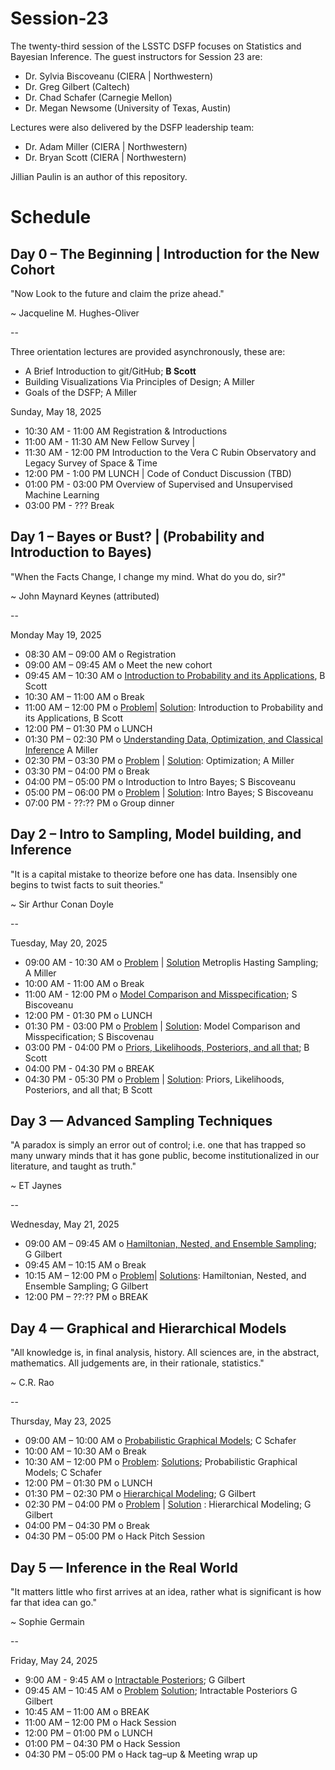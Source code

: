 # Session-23

The twenty-third session of the LSSTC DSFP focuses on Statistics and Bayesian Inference. The guest instructors for Session 23 are:

- Dr. Sylvia Biscoveanu (CIERA | Northwestern) 
- Dr. Greg Gilbert (Caltech) 
- Dr. Chad Schafer (Carnegie Mellon) 
- Dr. Megan Newsome (University of Texas, Austin) 

Lectures were also delivered by the DSFP leadership team:

- Dr. Adam Miller (CIERA | Northwestern)
- Dr. Bryan Scott (CIERA | Northwestern)

Jillian Paulin is an author of this repository.

# Schedule

## Day 0 – The Beginning | Introduction for the New Cohort

"Now Look to the future and claim the prize ahead."

~ Jacqueline M. Hughes-Oliver 

-- 

Three orientation lectures are provided asynchronously, these are:
- A Brief Introduction to git/GitHub; **B Scott** 
- Building Visualizations Via Principles of Design; A Miller
- Goals of the DSFP; A Miller 

Sunday, May 18, 2025 

* 10:30 AM - 11:00 AM Registration & Introductions
* 11:00 AM - 11:30 AM New Fellow Survey | 
* 11:30 AM - 12:00 PM Introduction to the Vera C Rubin Observatory and Legacy Survey of Space & Time
* 12:00 PM - 1:00 PM LUNCH | Code of Conduct Discussion (TBD) 
* 01:00 PM - 03:00 PM Overview of Supervised and Unsupervised Machine Learning
* 03:00 PM - ??? Break
 
## Day 1 – Bayes or Bust? | (Probability and Introduction to Bayes)

"When the Facts Change, I change my mind. What do you do, sir?"

~ John Maynard Keynes (attributed)

-- 

Monday May 19, 2025

* 08:30 AM – 09:00 AM o Registration 
* 09:00 AM – 09:45 AM o Meet the new cohort
* 09:45 AM – 10:30 AM o  [Introduction to Probability and its Applications](Day1/), B Scott 
* 10:30 AM – 11:00 AM o Break 
* 11:00 AM – 12:00 PM o  [Problem](Day1/)| [Solution](Day1/): Introduction to Probability and its Applications, B Scott 
* 12:00 PM – 01:30 PM o LUNCH 
* 01:30 PM – 02:30 PM o  [Understanding Data, Optimization, and Classical Inference](Day1/) A Miller  
* 02:30 PM – 03:30 PM o  [Problem](Day1/) | [Solution](Day1/): Optimization; A Miller  
* 03:30 PM – 04:00 PM o Break 
* 04:00 PM – 05:00 PM o Introduction to Intro Bayes; S Biscoveanu
* 05:00 PM – 06:00 PM o  [Problem](Day1/) | [Solution](Day1/): Intro Bayes; S Biscoveanu
* 07:00 PM - ??:?? PM o Group dinner 

 
## Day 2 – Intro to Sampling, Model building, and Inference

"It is a capital mistake to theorize before one has data. Insensibly one begins to twist facts to suit theories."

~ Sir Arthur Conan Doyle 

-- 

Tuesday, May 20, 2025
* 09:00 AM - 10:30 AM o [Problem](Day2/) | [Solution](Day2/) Metroplis Hasting Sampling; A Miller
* 10:00 AM - 11:00 AM o Break
* 11:00 AM - 12:00 PM o [Model Comparison and Misspecification](Day2/); S Biscoveanu 
* 12:00 PM - 01:30 PM o LUNCH 
* 01:30 PM - 03:00 PM o [Problem](Day2/) | [Solution](Day2/): Model Comparison and Misspecification; S Biscovenau 
* 03:00 PM - 04:00 PM o [Priors, Likelihoods, Posteriors, and all that](Day2/); B Scott  
* 04:00 PM - 04:30 PM o BREAK 
* 04:30 PM - 05:30 PM o [Problem](Day2/) | [Solution](Day2/): Priors, Likelihoods, Posteriors, and all that; B Scott
 
## Day 3 — Advanced Sampling Techniques

"A paradox is simply an error out of control; i.e. one that has trapped so many unwary minds that it has gone public, become institutionalized in our literature, and taught as truth."

~ ET Jaynes

-- 

Wednesday, May 21, 2025
* 09:00 AM – 09:45 AM o  [Hamiltonian, Nested, and Ensemble Sampling](Day3/); G Gilbert
* 09:45 AM – 10:15 AM o Break 
* 10:15 AM – 12:00 PM o  [Problem](Day3/)| [Solutions](Day3/): Hamiltonian, Nested, and Ensemble Sampling; G Gilbert
* 12:00 PM – ??:?? PM o BREAK 

## Day 4 — Graphical and Hierarchical Models

"All knowledge is, in final analysis, history. All sciences are, in the abstract, mathematics. All judgements are, in their rationale, statistics."

~ C.R. Rao 

-- 

Thursday, May 23, 2025 
* 09:00 AM – 10:00 AM o [Probabilistic Graphical Models](Day4/); C Schafer
* 10:00 AM – 10:30 AM o Break 
* 10:30 AM – 12:00 PM o  [Problem](Day4/): [Solutions](Day4/); Probabilistic Graphical Models; C Schafer 
* 12:00 PM – 01:30 PM o LUNCH 
* 01:30 PM – 02:30 PM o [Hierarchical Modeling](Day4/); G Gilbert
* 02:30 PM – 04:00 PM o [Problem](Day4/) | [Solution](Day4/) : Hierarchical Modeling; G Gilbert
* 04:00 PM – 04:30 PM o Break 
* 04:30 PM – 05:00 PM o Hack Pitch Session  
 
## Day 5 — Inference in the Real World

"It matters little who first arrives at an idea, rather what is significant is how far that idea can go."

~ Sophie Germain 

--  

Friday, May 24, 2025
* 9:00 AM - 9:45 AM o [Intractable Posteriors](Day5/); G Gilbert
* 09:45 AM – 10:45 AM o [Problem](Day5/) [Solution](Day5/); Intractable Posteriors G Gilbert
* 10:45 AM – 11:00 AM o BREAK 
* 11:00 AM – 12:00 PM o Hack Session
* 12:00 PM – 01:00 PM o LUNCH 
* 01:00 PM – 04:30 PM o Hack Session  
* 04:30 PM – 05:00 PM o Hack tag–up & Meeting wrap up 
